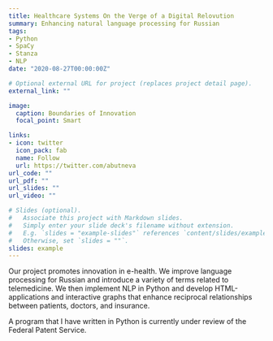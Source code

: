 ```yaml
---
title: Healthcare Systems On the Verge of a Digital Relovution
summary: Enhancing natural language processing for Russian
tags:
- Python
- SpaCy
- Stanza
- NLP
date: "2020-08-27T00:00:00Z"

# Optional external URL for project (replaces project detail page).
external_link: ""

image:
  caption: Boundaries of Innovation
  focal_point: Smart

links:
- icon: twitter
  icon_pack: fab
  name: Follow
  url: https://twitter.com/abutneva
url_code: ""
url_pdf: ""
url_slides: ""
url_video: ""

# Slides (optional).
#   Associate this project with Markdown slides.
#   Simply enter your slide deck's filename without extension.
#   E.g. `slides = "example-slides"` references `content/slides/example-slides.md`.
#   Otherwise, set `slides = ""`.
slides: example
---
```

Our project promotes innovation in e-health. We improve language processing for Russian and introduce a variety of terms related to telemedicine. We then implement NLP in Python and develop HTML-applications and interactive graphs that enhance reciprocal relationships between patients, doctors, and insurance.

A program that I have written in Python is currently under review of the Federal Patent Service.

